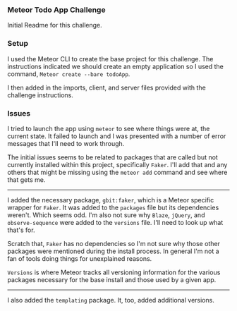 ### Meteor Todo App Challenge

Initial Readme for this challenge.

### Setup

I used the Meteor CLI to create the base project for this challenge. The instructions indicated we should create an empty application so I used the command, `Meteor create --bare todoApp`.

I then added in the imports, client, and server files provided with the challenge instructions.

### Issues

I tried to launch the app using `meteor` to see where things were at, the current state. It failed to launch and I was presented with a number of error messages that I'll need to work through.

The initial issues seems to be related to packages that are called but not currently installed within this project, specifically `Faker`. I'll add that and any others that might be missing using the `meteor add` command and see where that gets me.

---

I added the necessary package, `gbit:faker`, which is a Meteor specific wrapper for `Faker`. It was added to the `packages` file but its dependencies weren't. Which seems odd. I'm also not sure why `Blaze`, `jQuery`, and `observe-sequence` were added to the `versions` file. I'll need to look up what that's for.

Scratch that, `Faker` has no dependencies so I'm not sure why those other packages were mentioned during the install process. In general I'm not a fan of tools doing things for unexplained reasons.

`Versions` is where Meteor tracks all versioning information for the various packages necessary for the base install and those used by a given app.

---

I also added the `templating` package. It, too, added additional versions.

I tried to build and run the app again and was presented with another error message. This time it was related to the package I just installed. There's evidently a default templating / rendering package, `static-html` that is conflicting with `templating`.

I'll remove the default package and see if it helps.

The app builds and launches now. But the todo list is empty (which isn't correct based on the code) and I'm not able to add new tasks. There's one console error indicating access was denied.

---

So the two issues I have right now is an empty todo list when there should be 10 random items and an inability to add new tasks.

Meteor is differnt from other framworks in that it doesn't use REST. Instead it uses a protocol they developed called Distributed Data Protocol (DDP). So instead of using REST methods for basic CRUD actions based on endpoints you write, you use use Meteor methods.

This is pretty obvious when looking over the code used in this app.

Because of this, when you send or try to retrieve data you have to specifically allow or deny the requests. So I can't create a new todo item and try to send that directly to the database, which makes sense. I'll need to modify the code on the client and server side to allow for this.

As for the lack of initial items, that also has to do with this new model. In order to share data back and forth between the client and database, they set up a `publish` and `subscribe` metaphor. You specify the data you want to make available and `publish` it, which amounts to a query of some sort. Specific elements of the client can the `subscribe` to this data and display the results.

So I need to publish the list of todo items I want displayed and then subscribe to that in order to make use of it on the client.
